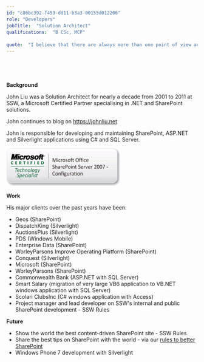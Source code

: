```yaml
---
id: "c86bc392-f459-dd11-b3a3-00155d012206"
role: "Developers"
jobTitle:  "Solution Architect"
qualifications:  "B CSc, MCP"

quote:  "I believe that there are always more than one point of view and I listen and learn everyday."
---
```


##  

**Background** 

John Liu was a Solution Architect for nearly a decade from 2001 to 2011 at SSW, a Microsoft Certified Partner specialising in .NET and SharePoint solutions. 

John continues to blog on https://johnliu.net   

John is responsible for developing and maintaining SharePoint, ASP.NET and Silverlight applications using C# and SQL Server. 

![](./Images/Bio/MCTS-MOSS2007-Config.gif) 

**Work**

His major clients over the past years have been:

*   Geos (SharePoint) 
*   DispatchKing (Silverlight) 
*   AuctionsPlus (Silverlight) 
*   PDS (Windows Mobile) 
*   Enterprise Data (SharePoint) 
*   WorleyParsons Improve Operating Platform (SharePoint) 
*   Conquest (Silverlight) 
*   Microsoft (SharePoint) 
*   WorleyParsons (SharePoint) 
*   Commonwealth Bank (ASP.NET with SQL Server) 
*   Smart Salary (migration of very large VB6 application to VB.NET windows application with SQL Server) 
*   Scolari ClubsInc (C# windows application with Access) 
*   Project manager and lead developer on SSW's internal and public SharePoint development - SSW Rules 

**Future**

*   Show the world the best content-driven SharePoint site - SSW Rules 
*   Share the best tips on SharePoint with the world - via our [rules to better SharePoint](https://rules.ssw.com.au/rules-to-better-sharepoint) 
*   Windows Phone 7 development with Silverlight 
